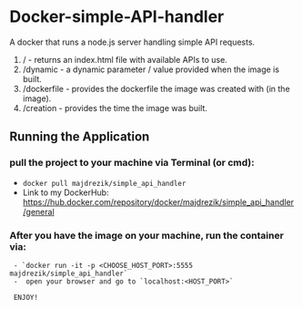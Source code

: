 # Docker-simple-API-handler
A docker that runs a node.js server handling simple API requests.
     
   1) /           -   returns an index.html file with available APIs to use. 
   2) /dynamic    -   a dynamic parameter / value provided when the image is built.
   3) /dockerfile -   provides the dockerfile the image was created with (in the image).
   4) /creation   -   provides the time the image was built. 
   
   
## Running the Application
 
 ### pull the project to your machine via Terminal (or cmd):
  - `docker pull majdrezik/simple_api_handler`
  - Link to my DockerHub: https://hub.docker.com/repository/docker/majdrezik/simple_api_handler/general
  
 ### After you have the image on your machine, run the container via:
     - `docker run -it -p <CHOOSE_HOST_PORT>:5555 majdrezik/simple_api_handler`
     -  open your browser and go to `localhost:<HOST_PORT>`
     
     ENJOY!
  

